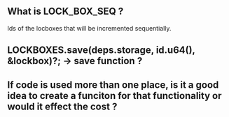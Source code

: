 ## What is LOCK_BOX_SEQ ?
Ids of the locboxes that will be incremented sequentially.

## LOCKBOXES.save(deps.storage, id.u64(), &lockbox)?; -> save function ?

## If code is used more than one place, is it a good idea to create a funciton for that functionality or would it effect the cost ?